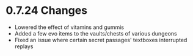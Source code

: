 # 0.7.24 Changes #

* Lowered the effect of vitamins and gummis
* Added a few evo items to the vaults/chests of various dungeons
* Fixed an issue where certain secret passages' textboxes interrupted replays